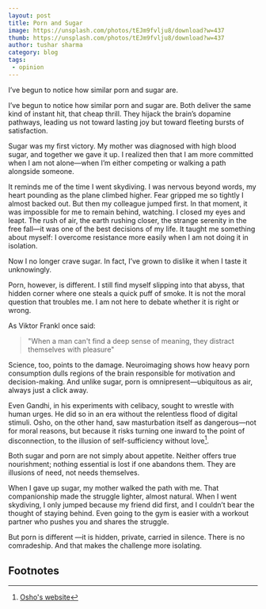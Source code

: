 ```yaml
---
layout: post
title: Porn and Sugar
image: https://unsplash.com/photos/tEJm9fvlju8/download?w=437
thumb: https://unsplash.com/photos/tEJm9fvlju8/download?w=437
author: tushar sharma
category: blog
tags:
 - opinion
---
```

I’ve begun to notice how similar porn and sugar are.<!-- truncate_here -->

I’ve begun to notice how similar porn and sugar are. Both deliver the same kind of instant hit, that cheap thrill. They hijack the brain’s dopamine pathways, leading us not toward lasting joy but toward fleeting bursts of satisfaction.

Sugar was my first victory. My mother was diagnosed with high blood sugar, and together we gave it up. I realized then that I am more committed when I am not alone—when I’m either competing or walking a path alongside someone.

It reminds me of the time I went skydiving. I was nervous beyond words, my heart pounding as the plane climbed higher. Fear gripped me so tightly I almost backed out. But then my colleague jumped first. In that moment, it was impossible for me to remain behind, watching. I closed my eyes and leapt. The rush of air, the earth rushing closer, the strange serenity in the free fall—it was one of the best decisions of my life. It taught me something about myself: I overcome resistance more easily when I am not doing it in isolation.

Now I no longer crave sugar. In fact, I’ve grown to dislike it when I taste it unknowingly.

Porn, however, is different. I still find myself slipping into that abyss, that hidden corner where one steals a quick puff of smoke. It is not the moral question that troubles me. I am not here to debate whether it is right or wrong.

As Viktor Frankl once said:

> "When a man can't find a deep sense of meaning, they distract themselves with pleasure"

Science, too, points to the damage. Neuroimaging shows how heavy porn consumption dulls regions of the brain responsible for motivation and decision-making. And unlike sugar, porn is omnipresent—ubiquitous as air, always just a click away.

Even Gandhi, in his experiments with celibacy, sought to wrestle with human urges. He did so in an era without the relentless flood of digital stimuli. Osho, on the other hand, saw masturbation itself as dangerous—not for moral reasons, but because it risks turning one inward to the point of disconnection, to the illusion of self-sufficiency without love[^osho].

Both sugar and porn are not simply about appetite. Neither offers true nourishment; nothing essential is lost if one abandons them. They are illusions of need, not needs themselves.

When I gave up sugar, my mother walked the path with me. That companionship made the struggle lighter, almost natural. When I went skydiving, I only jumped because my friend did first, and I couldn’t bear the thought of staying behind. Even going to the gym is easier with a workout partner who pushes you and shares the struggle.

But porn is different —it is hidden, private, carried in silence. There is no comradeship. And that makes the challenge more isolating. 

## Footnotes 

[^osho]: [Osho's website](https://www.osho.com/osho-online-library/osho-talks/sexuality-ecstasy-brahmacharya-eca9aff1-c13)
